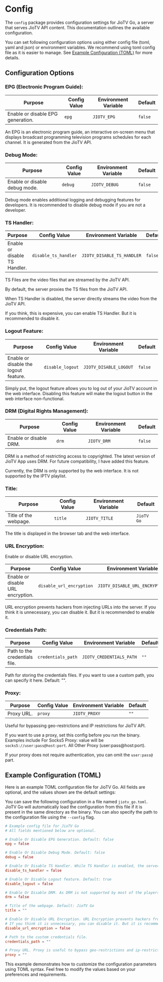# Config

The `config` package provides configuration settings for JioTV Go, a server that serves JioTV API content. This documentation outlines the available configuration.

<div class="warning">
    You can set following configuration options using either config file (toml, yaml and json) or environment variables. We recommend using toml config file as it is easier to manage. See <a href="#example-configuration-toml">Example Configuration (TOML)</a> for more details.
</div>

## Configuration Options

### EPG (Electronic Program Guide):

| Purpose | Config Value | Environment Variable | Default |
| ----- | ------------ | -------------------- | ------- |
| Enable or disable EPG generation. | `epg` | `JIOTV_EPG` | `false` |

An EPG is an electronic program guide, an interactive on-screen menu that displays broadcast programming television programs schedules for each channel. It is generated from the JioTV API.

### Debug Mode:

| Purpose | Config Value | Environment Variable | Default |
| ----- | ------------ | -------------------- | ------- |
| Enable or disable debug mode. | `debug` | `JIOTV_DEBUG` | `false` |

Debug mode enables additional logging and debugging features for developers. It is recommended to disable debug mode if you are not a developer.

### TS Handler:

| Purpose | Config Value | Environment Variable | Default |
| ----- | ------------ | -------------------- | ------- |
| Enable or disable TS Handler. | `disable_ts_handler` | `JIOTV_DISABLE_TS_HANDLER` | `false` |

TS Files are the video files that are streamed by the JioTV API.

By default, the server proxies the TS files from the JioTV API.

When TS Handler is disabled, the server directly streams the video from the JioTV API.

If you think, this is expensive, you can enable TS Handler. But it is recommended to disable it.

### Logout Feature:

| Purpose | Config Value | Environment Variable | Default |
| ----- | ------------ | -------------------- | ------- |
| Enable or disable the logout feature. | `disable_logout` | `JIOTV_DISABLE_LOGOUT` | `false` |

Simply put, the logout feature allows you to log out of your JioTV account in the web interface. Disabling this feature will make the logout button in the web interface non-functional.

### DRM (Digital Rights Management):

| Purpose | Config Value | Environment Variable | Default |
| ----- | ------------ | -------------------- | ------- |
| Enable or disable DRM. | `drm` | `JIOTV_DRM` | `false` |

DRM is a method of restricting access to copyrighted. The latest version of JioTV App uses DRM.
For future compatibility, I have added this feature.

Currently, the DRM is only supported by the web interface. It is not supported by the IPTV playlist.

### Title:

| Purpose | Config Value | Environment Variable | Default |
| ----- | ------------ | -------------------- | ------- |
| Title of the webpage. | `title` | `JIOTV_TITLE` | `JioTV Go` |

The title is displayed in the browser tab and the web interface.

### URL Encryption:

Enable or disable URL encryption.

| Purpose | Config Value | Environment Variable | Default |
| ----- | ------------ | -------------------- | ------- |
| Enable or disable URL encryption. | `disable_url_encryption` | `JIOTV_DISABLE_URL_ENCRYPTION` | `false` |

URL encryption prevents hackers from injecting URLs into the server. If you think it is unnecessary, you can disable it. But it is recommended to enable it.

### Credentials Path:

| Purpose | Config Value | Environment Variable | Default |
| ----- | ------------ | -------------------- | ------- |
| Path to the credentials file. | `credentials_path` | `JIOTV_CREDENTIALS_PATH` | `""` |

Path for storing the credentials files. If you want to use a custom path, you can specify it here. Default: "".

### Proxy:

| Purpose | Config Value | Environment Variable | Default |
| ----- | ------------ | -------------------- | ------- |
| Proxy URL. | `proxy` | `JIOTV_PROXY` | `""` |

Useful for bypassing geo-restrictions and IP restrictions for JioTV API.

If you want to use a proxy, set this config before you run the binary. Examples include
For Socks5 Proxy: value will be `socks5://user:pass@host:port`.
All Other Proxy (user:pass@host:port).

If your proxy does not require authentication, you can omit the `user:pass@` part.

## Example Configuration (TOML)

Here is an example TOML configuration file for JioTV Go. All fields are optional, and the values shown are the default settings:

You can save the following configuration in a file named `jiotv_go.toml`. JioTV Go will automatically load the configuration from this file if it is present in the same directory as the binary. You can also specify the path to the configuration file using the `--config` flag.

```toml
# Example config file for JioTV Go
# All fields mentioned below are optional.

# Enable Or Disable EPG Generation. Default: false
epg = false

# Enable Or Disable Debug Mode. Default: false
debug = false

# Enable Or Disable TS Handler. While TS Handler is enabled, the server will serve the TS files directly from JioTV API. Default: false
disable_ts_handler = false

# Enable Or Disable Logout feature. Default: true
disable_logout = false

# Enable Or Disable DRM. As DRM is not supported by most of the players, it is disabled by default. Default: false
drm = false

# Title of the webpage. Default: JioTV Go
title = ""

# Enable Or Disable URL Encryption. URL Encryption prevents hackers from injecting URLs into the server. Default: true
# If you think it is unnecessary, you can disable it. But it is recommended to enable it.
disable_url_encryption = false

# Path to the custom credentials file.
credentials_path = ""

# Proxy URL. Proxy is useful to bypass geo-restrictions and ip-restrictions for JioTV API. Default: ""
proxy = ""
```

This example demonstrates how to customize the configuration parameters using TOML syntax. Feel free to modify the values based on your preferences and requirements.

